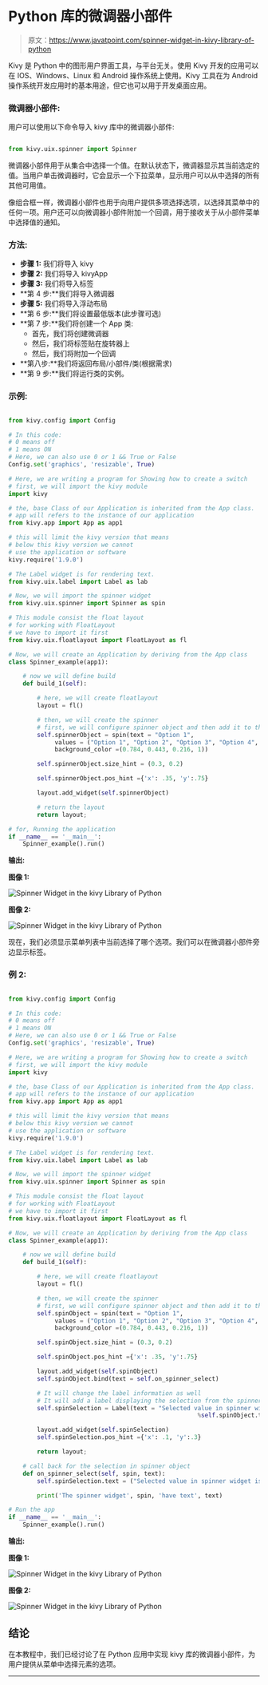 # Python 库的微调器小部件

> 原文：<https://www.javatpoint.com/spinner-widget-in-kivy-library-of-python>

Kivy 是 Python 中的图形用户界面工具，与平台无关。使用 Kivy 开发的应用可以在 IOS、Windows、Linux 和 Android 操作系统上使用。Kivy 工具在为 Android 操作系统开发应用时的基本用途，但它也可以用于开发桌面应用。

### 微调器小部件:

用户可以使用以下命令导入 kivy 库中的微调器小部件:

```py

from kivy.uix.spinner import Spinner

```

微调器小部件用于从集合中选择一个值。在默认状态下，微调器显示其当前选定的值。当用户单击微调器时，它会显示一个下拉菜单，显示用户可以从中选择的所有其他可用值。

像组合框一样，微调器小部件也用于向用户提供多项选择选项，以选择其菜单中的任何一项。用户还可以向微调器小部件附加一个回调，用于接收关于从小部件菜单中选择值的通知。

### 方法:

*   **步骤 1:** 我们将导入 kivy
*   **步骤 2:** 我们将导入 kivyApp
*   **步骤 3:** 我们将导入标签
*   **第 4 步:**我们将导入微调器
*   **步骤 5:** 我们将导入浮动布局
*   **第 6 步:**我们将设置最低版本(此步骤可选)
*   **第 7 步:**我们将创建一个 App 类:
    *   首先，我们将创建微调器
    *   然后，我们将标签贴在旋转器上
    *   然后，我们将附加一个回调
*   **第八步:**我们将返回布局/小部件/类(根据需求)
*   **第 9 步:**我们将运行类的实例。

### 示例:

```py

from kivy.config import Config

# In this code:
# 0 means off 
# 1 means ON 
# Here, we can also use 0 or 1 && True or False
Config.set('graphics', 'resizable', True)

# Here, we are writing a program for Showing how to create a switch
# first, we will import the kivy module   
import kivy 

# the, base Class of our Application is inherited from the App class.   
# app will refers to the instance of our application  
from kivy.app import App as app1

# this will limit the kivy version that means 
# below this kivy version we cannot 
# use the application or software 
kivy.require('1.9.0')

# The Label widget is for rendering text. 
from kivy.uix.label import Label as lab

# Now, we will import the spinner widget
from kivy.uix.spinner import Spinner as spin

# This module consist the float layout 
# for working with FloatLayout 
# we have to import it first 
from kivy.uix.floatlayout import FloatLayout as fl

# Now, we will create an Application by deriving from the App class
class Spinner_example(app1):

    # now we will define build 
    def build_1(self):

        # here, we will create floatlayout
        layout = fl()

        # then, we will create the spinner
        # first, we will configure spinner object and then add it to the layout
        self.spinnerObject = spin(text = "Option 1",
             values = ("Option 1", "Option 2", "Option 3", "Option 4", "Option 5", "Option 6"),
             background_color =(0.784, 0.443, 0.216, 1)) 

        self.spinnerObject.size_hint = (0.3, 0.2)

        self.spinnerObject.pos_hint ={'x': .35, 'y':.75}

        layout.add_widget(self.spinnerObject)

        # return the layout
        return layout;

# for, Running the application
if __name__ == '__main__':
    Spinner_example().run()      

```

**输出:**

**图像 1:**

![Spinner Widget in the kivy Library of Python](img/eb7787bb86c10a1d9aff43b38776ffeb.png)

**图像 2:**

![Spinner Widget in the kivy Library of Python](img/81c70ab28a504db4dcb7a87bc865f756.png)

现在，我们必须显示菜单列表中当前选择了哪个选项。我们可以在微调器小部件旁边显示标签。

### 例 2:

```py

from kivy.config import Config

# In this code:
# 0 means off 
# 1 means ON 
# Here, we can also use 0 or 1 && True or False
Config.set('graphics', 'resizable', True)

# Here, we are writing a program for Showing how to create a switch
# first, we will import the kivy module   
import kivy 

# the, base Class of our Application is inherited from the App class.   
# app will refers to the instance of our application  
from kivy.app import App as app1

# this will limit the kivy version that means 
# below this kivy version we cannot 
# use the application or software 
kivy.require('1.9.0')

# The Label widget is for rendering text. 
from kivy.uix.label import Label as lab

# Now, we will import the spinner widget
from kivy.uix.spinner import Spinner as spin

# This module consist the float layout 
# for working with FloatLayout 
# we have to import it first 
from kivy.uix.floatlayout import FloatLayout as fl

# Now, we will create an Application by deriving from the App class
class Spinner_example(app1):

    # now we will define build 
    def build_1(self):

        # here, we will create floatlayout
        layout = fl()

        # then, we will create the spinner
        # first, we will configure spinner object and then add it to the layout
        self.spinObject = spin(text = "Option 1",
             values = ("Option 1", "Option 2", "Option 3", "Option 4", "Option 5", "Option 6"),
             background_color =(0.784, 0.443, 0.216, 1)) 

        self.spinObject.size_hint = (0.3, 0.2)

        self.spinObject.pos_hint ={'x': .35, 'y':.75}

        layout.add_widget(self.spinObject)
        self.spinObject.bind(text = self.on_spinner_select)

        # It will change the label information as well
        # It will add a label displaying the selection from the spinner
        self.spinSelection = Label(text = "Selected value in spinner widegt is: %s" 
                                                     %self.spinObject.text)

        layout.add_widget(self.spinSelection)
        self.spinSelection.pos_hint ={'x': .1, 'y':.3}

        return layout;

    # call back for the selection in spinner object
    def on_spinner_select(self, spin, text):
        self.spinSelection.text = ("Selected value in spinner widget is: %s" %self.spinObject.text)

        print('The spinner widget', spin, 'have text', text)

# Run the app
if __name__ == '__main__':
    Spinner_example().run()

```

**输出:**

**图像 1:**

![Spinner Widget in the kivy Library of Python](img/c9ace2a2ca42fd9d119c29a3d8d7d745.png)

**图像 2:**

![Spinner Widget in the kivy Library of Python](img/133f5d1f2ba1bfdde499f58ff7d30f28.png)

## 结论

在本教程中，我们已经讨论了在 Python 应用中实现 kivy 库的微调器小部件，为用户提供从菜单中选择元素的选项。

* * *